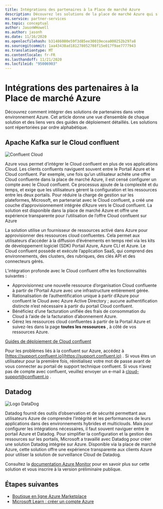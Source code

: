 ```yaml
---
title: Intégrations des partenaires à la Place de marché Azure
description: Découvrez les solutions de la place de marché Azure qui s’intègrent à votre environnement Azure et obtenez un lien vers les guides de déploiement auprès des partenaires Microsoft.
ms.service: partner-services
ms.topic: conceptual
author: JasonWHowell
ms.author: jasonh
ms.date: 11/16/2020
ms.openlocfilehash: b31486000e59f3d85ee30019ecea000252b297a8
ms.sourcegitcommit: 1aa43438ad181278052788f15e017f9ae7777943
ms.translationtype: MT
ms.contentlocale: fr-FR
ms.lasthandoff: 11/21/2020
ms.locfileid: "95006903"
---
```

# <a name="azure-marketplace-partner-integrations"></a>Intégrations des partenaires à la Place de marché Azure

Découvrez comment intégrer des solutions de partenaires dans votre environnement Azure. Cet article donne une vue d’ensemble de chaque solution et des liens vers des guides de déploiement détaillés. Les solutions sont répertoriées par ordre alphabétique. 

## <a name="apache-kafka-on-confluent-cloud"></a>Apache Kafka sur le Cloud confluent

![Confluent Cloud](./media/partners/confluent-cloud.png)

Azure vous permet d’intégrer le Cloud confluent en plus de vos applications Cloud. Les clients confluents naviguent souvent entre le Portail Azure et le Cloud confluent. Par exemple, une fois qu’un utilisateur achète une offre Cloud confluente dans la place de marché Azure, il est censé configurer un compte avec le Cloud confluent. Ce processus ajoute de la complexité et du temps, et exige que les utilisateurs gèrent la configuration et les ressources entre les deux portails. Pour réduire la charge de gestion sur les plateformes, Microsoft, en partenariat avec le Cloud confluent, a créé une couche d’approvisionnement intégrée d’Azure vers le Cloud confluent. La solution est disponible dans la place de marché Azure et offre une expérience transparente pour l’utilisation de l’offre Cloud confluent sur Azure

La solution utilise un fournisseur de ressources activé dans Azure pour approvisionner des ressources cloud confluentes. Cela permet aux utilisateurs d’accéder à la diffusion d’événements en temps réel via les kits de développement logiciel (SDK) Portail Azure, Azure CLI et Azure. Le Cloud confluent possède et exécute l’application SaaS, qui comprend des environnements, des clusters, des rubriques, des clés API et des connecteurs gérés.

L’intégration profonde avec le Cloud confluent offre les fonctionnalités suivantes :

- Approvisionnez une nouvelle ressource d’organisation Cloud confluente à partir de l’Portail Azure avec une infrastructure entièrement gérée.
- Rationalisation de l’authentification unique à partir d’Azure pour confluent le Cloud avec Azure Active Directory ; aucune authentification distincte n’est nécessaire à partir du portail Cloud confluent.
- Bénéficiez d’une facturation unifiée des frais de consommation du Cloud à l’aide de la facturation d’abonnement Azure.
- Gérez les ressources cloud confluentes à partir de la Portail Azure et suivez-les dans la page **toutes les ressources** , à côté de vos ressources Azure.

[Guides de déploiement de Cloud confluent](https://docs.confluent.io/current/cloud/marketplace/index.html)

Pour les problèmes liés à la confluent sur Azure, accédez à [https://support.confluent.io](https://support.confluent.io) . Si vous êtes un utilisateur pour la première fois, réinitialisez votre mot de passe avant de vous connecter au portail de support technique confluent. Si vous n’avez pas de compte avec confluent, veuillez envoyer un e-mail à [cloud-support@confluent.io](mailto:cloud-support@confluent.io) .

## <a name="datadog"></a>Datadog

![Logo DataDog](./media/partners/datadog.png)

Datadog fournit des outils d’observation et de sécurité permettant aux utilisateurs Azure de comprendre l’intégrité et les performances de leurs applications dans des environnements hybrides et multiclouds. Mais pour configurer les intégrations nécessaires, il faut souvent naviguer entre le portail Azure et Datadog. Pour simplifier la configuration et la gestion des ressources sur les portails, Microsoft a travaillé avec Datadog pour créer une solution Datadog intégrée sur Azure. Disponible via la place de marché Azure, cette solution offre une expérience transparente aux clients Azure pour utiliser la solution de surveillance Cloud de Datadog.

Consultez la [documentation Azure Monitor](/azure/azure-monitor/platform/partners#datadog) pour en savoir plus sur cette solution et vous inscrire à la version préliminaire publique.

## <a name="next-steps"></a>Étapes suivantes

- [Boutique en ligne Azure Marketplace](https://azure.microsoft.com/marketplace/)
- [Microsoft Learn : créer un compte Azure](/learn/modules/create-an-azure-account/)
